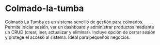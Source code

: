 # Colmado-la-tumba
Colmado La Tumba es un sistema sencillo de gestión para colmados. Permite iniciar sesión, ver un dashboard y administrar productos mediante un CRUD (crear, leer, actualizar y eliminar). Incluye opción de cerrar sesión y protege el acceso al sistema. Ideal para pequeños negocios.
